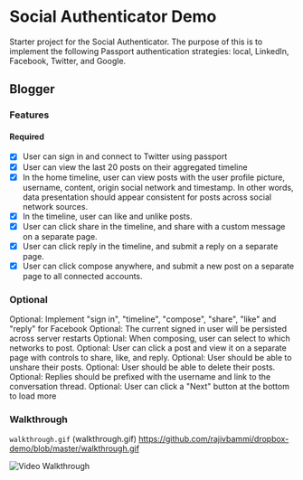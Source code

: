# Social Authenticator Demo

Starter project for the Social Authenticator. The purpose of this is to implement the following Passport authentication strategies: local, LinkedIn, Facebook, Twitter, and Google.
## Blogger

### Features

#### Required

- [X] User can sign in and connect to Twitter using passport
- [X] User can view the last 20 posts on their aggregated timeline
- [X] In the home timeline, user can view posts with the user profile picture, username, content, origin social network and timestamp. In other words, data presentation should appear consistent for posts across social network sources.
- [X] In the timeline, user can like and unlike posts.
- [X] User can click share in the timeline, and share with a custom message on a separate page.
- [X] User can click reply in the timeline, and submit a reply on a separate page.
- [X] User can click compose anywhere, and submit a new post on a separate page to all connected accounts.

### Optional

Optional: Implement "sign in", "timeline", "compose", "share", "like" and "reply" for Facebook
Optional: The current signed in user will be persisted across server restarts
Optional: When composing, user can select to which networks to post.
Optional: User can click a post and view it on a separate page with controls to share, like, and reply.
Optional: User should be able to unshare their posts.
Optional: User should be able to delete their posts.
Optional: Replies should be prefixed with the username and link to the conversation thread.
Optional: User can click a "Next" button at the bottom to load more


### Walkthrough

`walkthrough.gif`
(walkthrough.gif)
https://github.com/rajivbammi/dropbox-demo/blob/master/walkthrough.gif

![Video Walkthrough](...)

